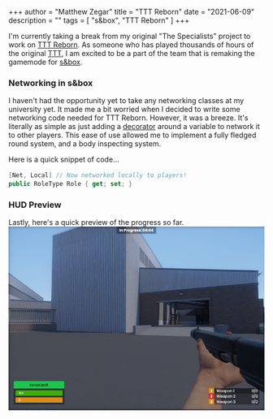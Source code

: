 +++
author = "Matthew Zegar"
title = "TTT Reborn"
date = "2021-06-09"
description = ""
tags = [
"s&box",
"TTT Reborn"
]
+++

I'm currently taking a break from my original "The Specialists" project to work on [TTT Reborn](https://github.com/TTTReborn/ttt-reborn).
As someone who has played thousands of hours of the original [TTT](https://ttt.badking.net/), I am excited to be a part of the 
team that is remaking the gamemode for [s&box](https://sbox.facepunch.com/news).

### Networking in s&box

I haven't had the opportunity yet to take any networking classes at my university yet. It made me a bit worried when I decided
to write some networking code needed for TTT Reborn. However, it was a breeze. It's literally as simple as just adding
a [decorator](https://wiki.facepunch.com/sbox/Networked_Types) around a variable to network it to other players. This ease of
use allowed me to implement a fully fledged round system, and a body inspecting system.

Here is a quick snippet of code...

```csharp
[Net, Local] // Now networked locally to players!
public RoleType Role { get; set; }
```

### HUD Preview

Lastly, here's a quick preview of the progress so far.
<img class="img-fluid" src="/images/blogs/tttreborn1.png">